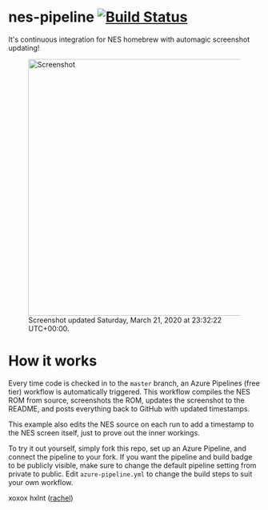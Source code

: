 # nes-pipeline [![Build Status](https://dev.azure.com/hxlnt/nes-pipeline/_apis/build/status/hxlnt.nes-pipeline?branchName=master)](https://dev.azure.com/hxlnt/nes-pipeline/_build/latest?definitionId=3&branchName=master)
It's continuous integration for NES homebrew with automagic screenshot updating! 

<figure>
  <img style="image-rendering: pixelated;" alt="Screenshot" width="512" src="https://raw.githubusercontent.com/hxlnt/nes-pipeline/master/build/screenshot.png">
<figcaption>Screenshot updated Saturday, March 21, 2020 at 23:32:22 UTC+00:00.</figcaption>
</figure>

# How it works

Every time code is checked in to the `master` branch, an Azure Pipelines (free tier) workflow is automatically triggered. This workflow compiles the NES ROM from source, screenshots the ROM, updates the screenshot to the README, and posts everything back to GitHub with updated timestamps.

This example also edits the NES source on each run to add a timestamp to the NES screen itself, just to prove out the inner workings.

To try it out yourself, simply fork this repo, set up an Azure Pipeline, and connect the pipeline to your fork. If you want the pipeline and build badge to be publicly visible, make sure to change the default pipeline setting from private to public. Edit `azure-pipeline.yml` to change the build steps to suit your own workflow.

xoxox hxlnt ([rachel](https://twitter.com/partytimehxlnt))